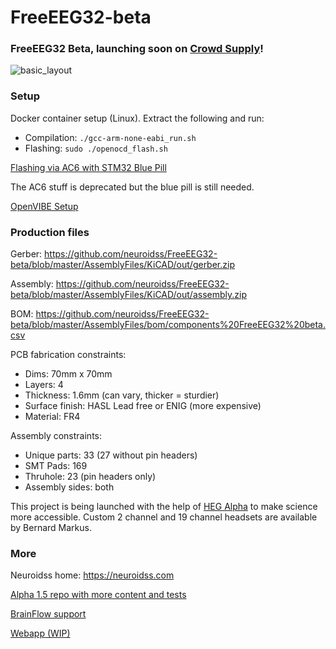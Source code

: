 # FreeEEG32-beta

### FreeEEG32 Beta, launching soon on [Crowd Supply](https://www.crowdsupply.com/neuroidss/freeeeg32)!

![basic_layout](https://github.com/neuroidss/FreeEEG32-beta/blob/master/basic_layout.jpg)

### Setup

Docker container setup (Linux). Extract the following and run:
- Compilation: `./gcc-arm-none-eabi_run.sh`
- Flashing: `sudo ./openocd_flash.sh`


[Flashing via AC6 with STM32 Blue Pill](https://github.com/neuroidss/FreeEEG32-beta/blob/master/SetupGuides/FreeEEG32_Flashing_via_AC6_w_STM32F103_BluePill.md)

The AC6 stuff is deprecated but the blue pill is still needed.

[OpenVIBE Setup](https://github.com/neuroidss/FreeEEG32-beta/blob/master/SetupGuides/FreeEEG32_OpenVibe_Docker_Readme.md)

### Production files
Gerber:   https://github.com/neuroidss/FreeEEG32-beta/blob/master/AssemblyFiles/KiCAD/out/gerber.zip

Assembly: https://github.com/neuroidss/FreeEEG32-beta/blob/master/AssemblyFiles/KiCAD/out/assembly.zip

BOM:      https://github.com/neuroidss/FreeEEG32-beta/blob/master/AssemblyFiles/bom/components%20FreeEEG32%20beta.csv

PCB fabrication constraints:
* Dims: 70mm x 70mm
* Layers: 4
* Thickness: 1.6mm (can vary, thicker = sturdier)
* Surface finish: HASL Lead free or ENIG (more expensive)
* Material: FR4

Assembly constraints:
* Unique parts: 33 (27 without pin headers)
* SMT Pads:  169
* Thruhole: 23 (pin headers only)
* Assembly sides: both


This project is being launched with the help of [HEG Alpha](hegalpha.com) to make science more accessible.
Custom 2 channel and 19 channel headsets are available by Bernard Markus.

### More

Neuroidss home: https://neuroidss.com

[Alpha 1.5 repo with more content and tests](https://github.com/neuroidss/FreeEEG32-alpha1.5)

[BrainFlow support](https://brainflow.readthedocs.io/en/stable/)

[Webapp (WIP)](https://github.com/moothyknight/eegpwa)

